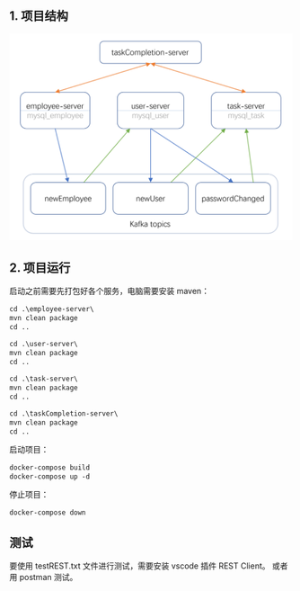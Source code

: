 ## 1. 项目结构

<img src="graph.png" >


## 2. 项目运行


启动之前需要先打包好各个服务，电脑需要安装 maven：
~~~
cd .\employee-server\
mvn clean package
cd ..
~~~
~~~
cd .\user-server\
mvn clean package
cd ..
~~~
~~~
cd .\task-server\
mvn clean package
cd ..
~~~
~~~
cd .\taskCompletion-server\
mvn clean package
cd ..
~~~
启动项目：
~~~
docker-compose build
docker-compose up -d
~~~
停止项目：
~~~
docker-compose down
~~~

## 测试

要使用 testREST.txt 文件进行测试，需要安装 vscode 插件 REST Client。
或者用 postman 测试。